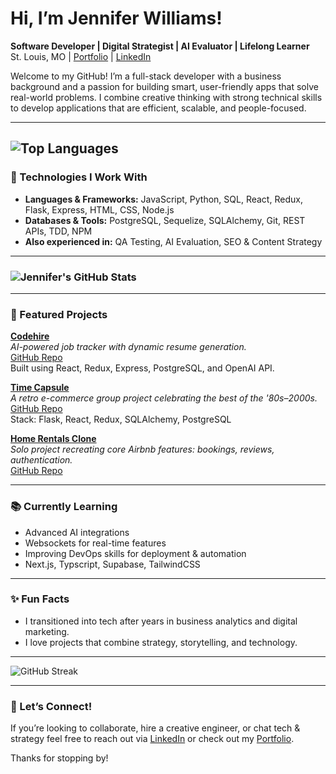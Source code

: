 # Hi, I’m Jennifer Williams!

**Software Developer | Digital Strategist | AI Evaluator | Lifelong Learner**  
St. Louis, MO | [Portfolio](https://jenw79.github.io/portfolio/) | [LinkedIn](https://www.linkedin.com/in/jkwill646/)  

Welcome to my GitHub! I’m a full-stack developer with a business background and a passion for building smart, user-friendly apps that solve real-world problems. I combine creative thinking with strong technical skills to develop applications that are efficient, scalable, and people-focused.

---
![Top Languages](https://github-readme-stats.vercel.app/api/top-langs/?username=JenW79&layout=compact&theme=github_dark)
---

### 🔧 Technologies I Work With
- **Languages & Frameworks:** JavaScript, Python, SQL, React, Redux, Flask, Express, HTML, CSS, Node.js
- **Databases & Tools:** PostgreSQL, Sequelize, SQLAlchemy, Git, REST APIs, TDD, NPM
- **Also experienced in:** QA Testing, AI Evaluation, SEO & Content Strategy

---
### ![Jennifer's GitHub Stats](https://github-readme-stats.vercel.app/api?username=JenW79&show_icons=true&theme=github_dark)

---
### 🚀 Featured Projects
**[Codehire](https://codehire-ie8o.onrender.com)**  
*AI-powered job tracker with dynamic resume generation.*  
[GitHub Repo](https://github.com/JenW79/codehire)  
Built using React, Redux, Express, PostgreSQL, and OpenAI API.

**[Time Capsule](https://timecapsule-dev-preview.onrender.com)**  
*A retro e-commerce group project celebrating the best of the '80s–2000s.*  
[GitHub Repo](https://github.com/JenW79/thetimecapsule)  
Stack: Flask, React, Redux, SQLAlchemy, PostgreSQL

**[Home Rentals Clone](https://jens-auth-me.onrender.com/)**  
*Solo project recreating core Airbnb features: bookings, reviews, authentication.*  
[GitHub Repo](https://github.com/JenW79/projectmod4)

---

### 📚 Currently Learning
- Advanced AI integrations
- Websockets for real-time features
- Improving DevOps skills for deployment & automation
- Next.js, Typscript, Supabase, TailwindCSS

---

### ✨ Fun Facts
- I transitioned into tech after years in business analytics and digital marketing.
- I love projects that combine strategy, storytelling, and technology.

---

![GitHub Streak](https://github-readme-streak-stats.herokuapp.com/?user=JenW79&theme=github-dark)

---

### 🤝 Let’s Connect!
If you’re looking to collaborate, hire a creative engineer, or chat tech & strategy feel free to reach out via [LinkedIn](https://www.linkedin.com/in/jkwill646/) or check out my [Portfolio](https://jenw79.github.io/portfolio/).

Thanks for stopping by!

<!--
**JenW79/JenW79** is a ✨ _special_ ✨ repository because its `README.md` (this file) appears on your GitHub profile.

Here are some ideas to get you started:

- 🔭 I’m currently working on ...
- 🌱 I’m currently learning ...
- 👯 I’m looking to collaborate on ...
- 🤔 I’m looking for help with ...
- 💬 Ask me about ...
- 📫 How to reach me: ...
- 😄 Pronouns: ...
- ⚡ Fun fact: ...
-->
